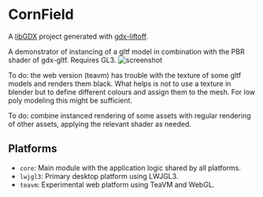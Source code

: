 # CornField

A [libGDX](https://libgdx.com/) project generated with [gdx-liftoff](https://github.com/tommyettinger/gdx-liftoff).

A demonstrator of instancing of a gltf model in combination with the PBR shader of gdx-gltf.
Requires GL3.
![screenshot](https://github.com/MonstrousSoftware/CornField/assets/49096535/519b91aa-8d01-4252-8cc3-08caddac04c2)

To do: the web version (teavm) has trouble with the texture of some gltf models and renders them black. 
What helps is not to use a texture in blender but to define different colours and assign them to the mesh.
For low poly modeling this might be sufficient.

To do: combine instanced rendering of some assets with regular rendering of other assets, applying the relevant shader as needed.

## Platforms

- `core`: Main module with the application logic shared by all platforms.
- `lwjgl3`: Primary desktop platform using LWJGL3.
- `teavm`: Experimental web platform using TeaVM and WebGL.

